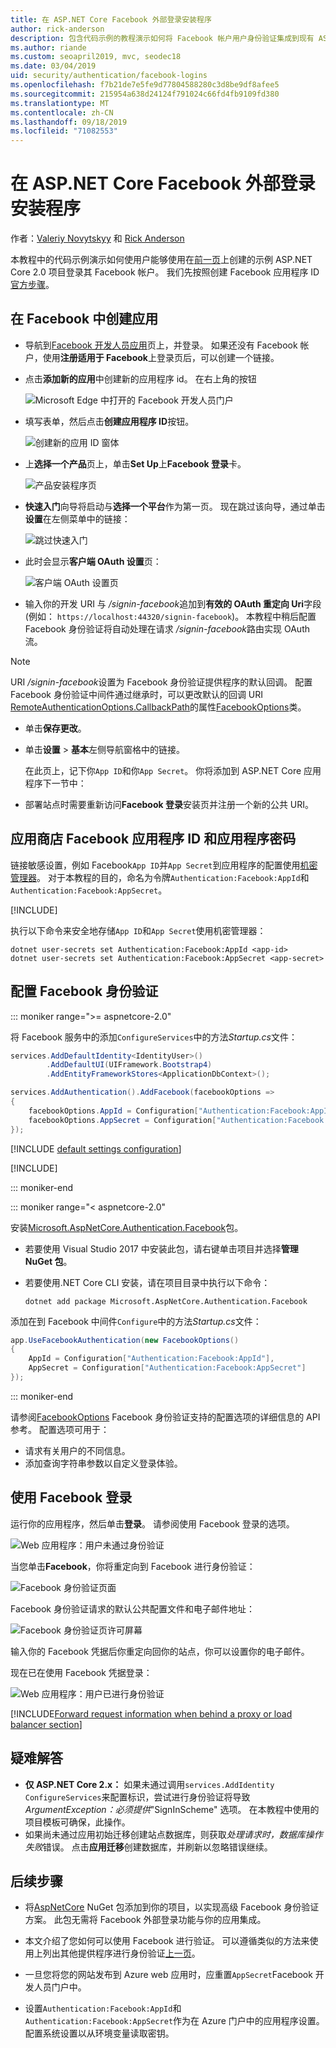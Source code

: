 ```yaml
---
title: 在 ASP.NET Core Facebook 外部登录安装程序
author: rick-anderson
description: 包含代码示例的教程演示如何将 Facebook 帐户用户身份验证集成到现有 ASP.NET Core 应用。
ms.author: riande
ms.custom: seoapril2019, mvc, seodec18
ms.date: 03/04/2019
uid: security/authentication/facebook-logins
ms.openlocfilehash: f7b21de7e5fe9d77804588280c3d8be9df8afee5
ms.sourcegitcommit: 215954a638d24124f791024c66fd4fb9109fd380
ms.translationtype: MT
ms.contentlocale: zh-CN
ms.lasthandoff: 09/18/2019
ms.locfileid: "71082553"
---
```

# <a name="facebook-external-login-setup-in-aspnet-core"></a>在 ASP.NET Core Facebook 外部登录安装程序

作者：[Valeriy Novytskyy](https://github.com/01binary) 和 [Rick Anderson](https://twitter.com/RickAndMSFT)

本教程中的代码示例演示如何使用户能够使用在[前一页](xref:security/authentication/social/index)上创建的示例 ASP.NET Core 2.0 项目登录其 Facebook 帐户。 我们先按照创建 Facebook 应用程序 ID[官方步骤](https://developers.facebook.com)。

## <a name="create-the-app-in-facebook"></a>在 Facebook 中创建应用

* 导航到[Facebook 开发人员应用](https://developers.facebook.com/apps/)页上，并登录。 如果还没有 Facebook 帐户，使用**注册适用于 Facebook**上登录页后，可以创建一个链接。

* 点击**添加新的应用**中创建新的应用程序 id。 在右上角的按钮

   ![Microsoft Edge 中打开的 Facebook 开发人员门户](index/_static/FBMyApps.png)

* 填写表单，然后点击**创建应用程序 ID**按钮。

  ![创建新的应用 ID 窗体](index/_static/FBNewAppId.png)

* 上**选择一个产品**页上，单击**Set Up**上**Facebook 登录**卡。

  ![产品安装程序页](index/_static/FBProductSetup.png)

* **快速入门**向导将启动与**选择一个平台**作为第一页。 现在跳过该向导，通过单击**设置**在左侧菜单中的链接：

  ![跳过快速入门](index/_static/FBSkipQuickStart.png)

* 此时会显示**客户端 OAuth 设置**页：

  ![客户端 OAuth 设置页](index/_static/FBOAuthSetup.png)

* 输入你的开发 URI 与 */signin-facebook*追加到**有效的 OAuth 重定向 Uri**字段 (例如： `https://localhost:44320/signin-facebook`)。 本教程中稍后配置 Facebook 身份验证将自动处理在请求 */signin-facebook*路由实现 OAuth 流。

> [!NOTE]
> URI */signin-facebook*设置为 Facebook 身份验证提供程序的默认回调。 配置 Facebook 身份验证中间件通过继承时，可以更改默认的回调 URI [RemoteAuthenticationOptions.CallbackPath](/dotnet/api/microsoft.aspnetcore.authentication.remoteauthenticationoptions.callbackpath)的属性[FacebookOptions](/dotnet/api/microsoft.aspnetcore.authentication.facebook.facebookoptions)类。

* 单击**保存更改**。

* 单击**设置** > **基本**左侧导航窗格中的链接。

  在此页上，记下你`App ID`和你`App Secret`。 你将添加到 ASP.NET Core 应用程序下一节中：

* 部署站点时需要重新访问**Facebook 登录**安装页并注册一个新的公共 URI。

## <a name="store-facebook-app-id-and-app-secret"></a>应用商店 Facebook 应用程序 ID 和应用程序密码

链接敏感设置，例如 Facebook`App ID`并`App Secret`到应用程序的配置使用[机密管理器](xref:security/app-secrets)。 对于本教程的目的，命名为令牌`Authentication:Facebook:AppId`和`Authentication:Facebook:AppSecret`。

[!INCLUDE[](~/includes/environmentVarableColon.md)]

执行以下命令来安全地存储`App ID`和`App Secret`使用机密管理器：

```dotnetcli
dotnet user-secrets set Authentication:Facebook:AppId <app-id>
dotnet user-secrets set Authentication:Facebook:AppSecret <app-secret>
```

## <a name="configure-facebook-authentication"></a>配置 Facebook 身份验证

::: moniker range=">= aspnetcore-2.0"

将 Facebook 服务中的添加`ConfigureServices`中的方法*Startup.cs*文件：

```csharp
services.AddDefaultIdentity<IdentityUser>()
        .AddDefaultUI(UIFramework.Bootstrap4)
        .AddEntityFrameworkStores<ApplicationDbContext>();

services.AddAuthentication().AddFacebook(facebookOptions =>
{
    facebookOptions.AppId = Configuration["Authentication:Facebook:AppId"];
    facebookOptions.AppSecret = Configuration["Authentication:Facebook:AppSecret"];
});
```

[!INCLUDE [default settings configuration](includes/default-settings.md)]

[!INCLUDE[](includes/chain-auth-providers.md)]

::: moniker-end

::: moniker range="< aspnetcore-2.0"

安装[Microsoft.AspNetCore.Authentication.Facebook](https://www.nuget.org/packages/Microsoft.AspNetCore.Authentication.Facebook)包。

* 若要使用 Visual Studio 2017 中安装此包，请右键单击项目并选择**管理 NuGet 包**。
* 若要使用.NET Core CLI 安装，请在项目目录中执行以下命令：

   `dotnet add package Microsoft.AspNetCore.Authentication.Facebook`

添加在到 Facebook 中间件`Configure`中的方法*Startup.cs*文件：

```csharp
app.UseFacebookAuthentication(new FacebookOptions()
{
    AppId = Configuration["Authentication:Facebook:AppId"],
    AppSecret = Configuration["Authentication:Facebook:AppSecret"]
});
```

::: moniker-end

请参阅[FacebookOptions](/dotnet/api/microsoft.aspnetcore.builder.facebookoptions) Facebook 身份验证支持的配置选项的详细信息的 API 参考。 配置选项可用于：

* 请求有关用户的不同信息。
* 添加查询字符串参数以自定义登录体验。

## <a name="sign-in-with-facebook"></a>使用 Facebook 登录

运行你的应用程序，然后单击**登录**。 请参阅使用 Facebook 登录的选项。

![Web 应用程序：用户未通过身份验证](index/_static/DoneFacebook.png)

当您单击**Facebook**，你将重定向到 Facebook 进行身份验证：

![Facebook 身份验证页面](index/_static/FBLogin.png)

Facebook 身份验证请求的默认公共配置文件和电子邮件地址：

![Facebook 身份验证页许可屏幕](index/_static/FBLoginDone.png)

输入你的 Facebook 凭据后你重定向回你的站点，你可以设置你的电子邮件。

现在已在使用 Facebook 凭据登录：

![Web 应用程序：用户已进行身份验证](index/_static/Done.png)

[!INCLUDE[Forward request information when behind a proxy or load balancer section](includes/forwarded-headers-middleware.md)]

## <a name="troubleshooting"></a>疑难解答

* **仅 ASP.NET Core 2.x：** 如果未通过调用`services.AddIdentity` `ConfigureServices`来配置标识，尝试进行身份验证将导致*ArgumentException：必须提供*"SignInScheme" 选项。 在本教程中使用的项目模板可确保，此操作。
* 如果尚未通过应用初始迁移创建站点数据库，则获取*处理请求时，数据库操作失败*错误。 点击**应用迁移**创建数据库，并刷新以忽略错误继续。

## <a name="next-steps"></a>后续步骤

* 将[AspNetCore](https://www.nuget.org/packages/Microsoft.AspNetCore.Authentication.Facebook) NuGet 包添加到你的项目，以实现高级 Facebook 身份验证方案。 此包无需将 Facebook 外部登录功能与你的应用集成。 

* 本文介绍了您如何可以使用 Facebook 进行验证。 可以遵循类似的方法来使用上列出其他提供程序进行身份验证[上一页](xref:security/authentication/social/index)。

* 一旦您将您的网站发布到 Azure web 应用时，应重置`AppSecret`Facebook 开发人员门户中。

* 设置`Authentication:Facebook:AppId`和`Authentication:Facebook:AppSecret`作为在 Azure 门户中的应用程序设置。 配置系统设置以从环境变量读取密钥。

